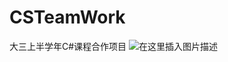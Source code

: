# CSTeamWork
大三上半学年C#课程合作项目
![在这里插入图片描述](https://imgconvert.csdnimg.cn/aHR0cDovL2xsYWcubmV0L21hcmtkb3duLWltZy93cWVxdy5qcGc?x-oss-process=image/format,png#pic_center)
